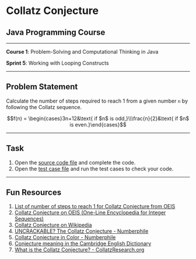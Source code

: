 # Collatz Conjecture

## Java Programming Course

---

**Course 1**: Problem-Solving and Computational Thinking in Java

**Sprint 5**: Working with Looping Constructs

---

Problem Statement
---

Calculate the number of steps required to reach 1 from a given number `n` by following the Collatz sequence.

```math
f(n) = \begin{cases}3n+12&\text{ if $n$ is odd,}\\\frac{n}{2}&\text{ if $n$ is even.}\end{cases}
```



---

Task
---

1. Open the [source code file](src/main/java/io/github/dbc/CollatzStepsCounter.java) and complete the code.
2. Open the [test case file](src/test/java/io/github/dbc/CollatzStepsCounterTest.java) and run the test cases to
   check your code.

---

Fun Resources
---

1. [List of number of steps to reach 1 for Collatz Conjecture from OEIS](https://oeis.org/A006577/b006577.txt)
2. [Collatz Conjecture on OEIS (One-Line Encyclopedia for Integer Sequences)](https://oeis.org/A006577)
3. [Collatz Conjecture on Wikipedia](https://en.wikipedia.org/wiki/Collatz_conjecture)
4. [UNCRACKABLE? The Collatz Conjecture - Numberphile](https://youtu.be/5mFpVDpKX70)
5. [Collatz Conjecture in Color - Numberphile](https://youtu.be/LqKpkdRRLZw)
6. [Conjecture meaning in the Cambridge English Dictionary](https://dictionary.cambridge.org/dictionary/english/conjecture)
7. [What is the Collatz Conjecture? - CollatzResearch.org](https://www.collatzresearch.org/chapter1-what-is-the-collatz-conjec)
